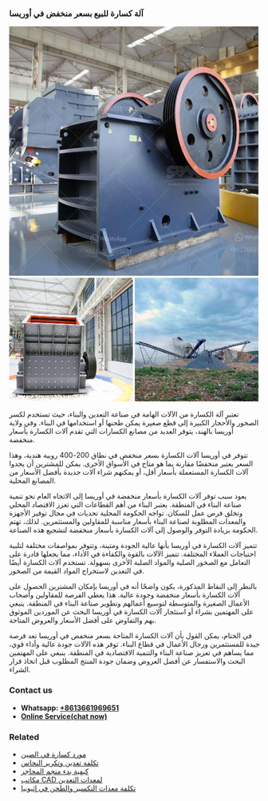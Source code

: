 <h3>آلة كسارة للبيع بسعر منخفض في أوريسا</h3><img src='1701746410.jpg' alt=''><p>تعتبر آلة الكسارة من الآلات الهامة في صناعة التعدين والبناء، حيث تستخدم لكسر الصخور والأحجار الكبيرة إلى قطع صغيرة يمكن طحنها أو استخدامها في البناء. وفي ولاية أوريسا بالهند، يتوفر العديد من مصانع الكسارات التي تقدم آلات الكسارة بأسعار منخفضة.</p><p>تتوفر في أوريسا آلات الكسارة بسعر منخفض في نطاق 200-400 روبية هندية، وهذا السعر يعتبر منخفضًا مقارنة بما هو متاح في الأسواق الأخرى. يمكن للمشترين أن يجدوا آلات الكسارة المستعملة بأسعار أقل، أو يمكنهم شراء آلات جديدة بأفضل الأسعار من المصانع المحلية.</p><p>يعود سبب توفر آلات الكسارة بأسعار منخفضة في أوريسا إلى الاتجاه العام نحو تنمية صناعة البناء في المنطقة. يعتبر البناء من أهم القطاعات التي تعزز الاقتصاد المحلي وتخلق فرص عمل للسكان. تواجه الحكومة المحلية تحديات في مجال توفير الأجهزة والمعدات المطلوبة لصناعة البناء بأسعار مناسبة للمقاولين والمستثمرين. لذلك، تهتم الحكومة بزيادة التوفر والوصول إلى آلات الكسارة بأسعار منخفضة لتشجيع هذه الصناعة.</p><p>تتميز آلات الكسارة في أوريسا بأنها عالية الجودة ومتينة، وتتوفر بمواصفات مختلفة لتلبية احتياجات العملاء المختلفة. تتميز الآلات بالقوة والكفاءة في الأداء، مما يجعلها قادرة على التعامل مع الصخور الصلبة والمواد الصلبة الأخرى بسهولة. تستخدم آلات الكسارة أيضًا في التعدين لاستخراج المواد القيمة من الصخور.</p><p>بالنظر إلى النقاط المذكورة، يكون واضحًا أنه في أوريسا بإمكان المشترين الحصول على آلات الكسارة بأسعار منخفضة وجودة عالية. هذا يعطي الفرصة للمقاولين وأصحاب الأعمال الصغيرة والمتوسطة لتوسيع أعمالهم وتطوير صناعة البناء في المنطقة. ينبغي على المهتمين بشراء أو استئجار آلات الكسارة في أوريسا البحث عن الموردين الموثوق بهم والتفاوض على أفضل الأسعار والعروض المتاحة.</p><p>في الختام، يمكن القول بأن آلات الكسارة المتاحة بسعر منخفض في أوريسا تعد فرصة جيدة للمستثمرين ورجال الأعمال في قطاع البناء. توفر هذه الآلات جودة عالية وأداء قوي، مما يساهم في تعزيز صناعة البناء والتنمية الاقتصادية في المنطقة. ينبغي على المهتمين البحث والاستفسار عن أفضل العروض وضمان جودة المنتج المطلوب قبل اتخاذ قرار الشراء.</p><h3>Contact us</h3><ul><li><strong>Whatsapp:&nbsp;<a href="https://wa.me/8613661969651">+8613661969651</a></strong></li><li><a href="https://swt.shibang-china.com/?git&amp;zhl&amp;آلة كسارة للبيع بسعر منخفض في أوريسا"><strong>Online Service(chat now)</strong></a></li></ul><h3>Related</h3><ul><li><a href='مورد كسارة في الصين.md'>مورد كسارة في الصين</a></li><li><a href='تكلفة تعدين وتكرير النحاس.md'>تكلفة تعدين وتكرير النحاس</a></li><li><a href='كيفية بدء منجم المحاجر.md'>كيفية بدء منجم المحاجر</a></li><li><a href='مكاتب CAD لمعدات التعدين.md'>مكاتب CAD لمعدات التعدين</a></li><li><a href='تكلفة معدات التكسير والطحن في إثيوبيا.md'>تكلفة معدات التكسير والطحن في إثيوبيا</a></li></ul>